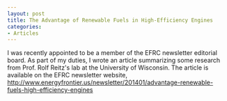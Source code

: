 ```yaml
---
layout: post
title: The Advantage of Renewable Fuels in High-Efficiency Engines
categories:
- Articles
---
```


I was recently appointed to be a member of the EFRC newsletter editorial
board. As part of my duties, I wrote an article summarizing some research
from Prof. Rolf Reitz's lab at the University of Wisconsin. The article is
available on the EFRC newsletter website,
<http://www.energyfrontier.us/newsletter/201401/advantage-renewable-fuels-high-efficiency-engines>
